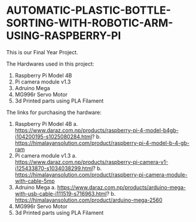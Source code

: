 # AUTOMATIC-PLASTIC-BOTTLE-SORTING-WITH-ROBOTIC-ARM-USING-RASPBERRY-PI

This is our Final Year Project.


The Hardwares used in this project:
1. Raspberry Pi Model 4B
2. Pi camera module v1.3
3. Adruino Mega
4. MG996r Servo Motor
5. 3d Printed parts using PLA Filament

The links for purchasing the hardware:
1. Raspberry Pi Model 4B
  a. https://www.daraz.com.np/products/raspberry-pi-4-model-b4gb-i104200195-s1025080284.html?
  b. https://himalayansolution.com/product/raspberry-pi-4-model-b-4-gb-ram
3. Pi camera module v1.3
  a. https://www.daraz.com.np/products/raspberry-pi-camera-v1-i125433870-s1034038299.html?
  b. https://himalayansolution.com/product/raspberry-pi-camera-module-with-cable-5mp
5. Adruino Mega
  a. https://www.daraz.com.np/products/arduino-mega-with-usb-cable-i111519-s716963.html?
  b. https://himalayansolution.com/product/arduino-mega-2560
7. MG996r Servo Motor
8. 3d Printed parts using PLA Filament
